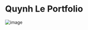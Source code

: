 # Quynh Le Portfolio

![image](https://github.com/daquynh2403/phoenix/assets/95295459/50ebffae-3a44-4a91-981b-70d3ac6ba834)
